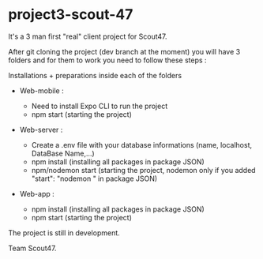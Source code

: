 # project3-scout-47
It's a 3 man first "real" client project for Scout47.

After git cloning the project (dev branch at the moment) you will have 3 folders and for them to work you need to follow these steps :

Installations + preparations inside each of the folders

- Web-mobile : 
  + Need to install Expo CLI to run the project
  + npm start (starting the project)
  
- Web-server : 
  + Create a .env file with your database informations (name, localhost, DataBase Name,...)
  + npm install (installing all packages in package JSON)
  + npm/nodemon start (starting the project, nodemon only if you added "start": "nodemon <file name>" in package JSON) 
  
- Web-app : 
  + npm install (installing all packages in package JSON)
  + npm start (starting the project)
  
The project is still in development.

Team Scout47.


